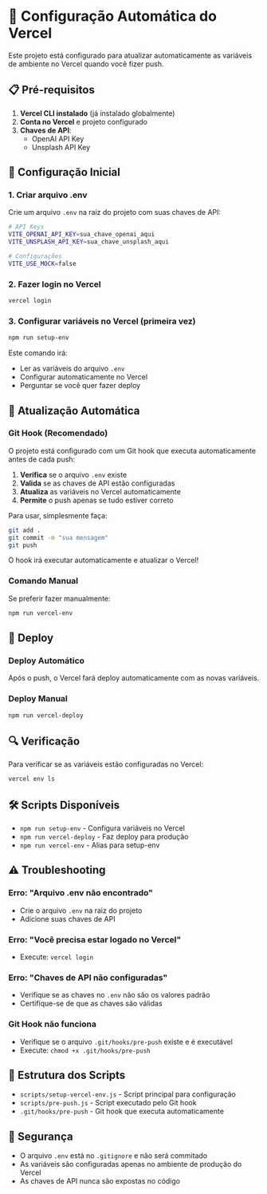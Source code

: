 # 🚀 Configuração Automática do Vercel

Este projeto está configurado para atualizar automaticamente as variáveis de ambiente no Vercel quando você fizer push.

## 📋 Pré-requisitos

1. **Vercel CLI instalado** (já instalado globalmente)
2. **Conta no Vercel** e projeto configurado
3. **Chaves de API**:
   - OpenAI API Key
   - Unsplash API Key

## 🔧 Configuração Inicial

### 1. Criar arquivo .env

Crie um arquivo `.env` na raiz do projeto com suas chaves de API:

```bash
# API Keys
VITE_OPENAI_API_KEY=sua_chave_openai_aqui
VITE_UNSPLASH_API_KEY=sua_chave_unsplash_aqui

# Configurações
VITE_USE_MOCK=false
```

### 2. Fazer login no Vercel

```bash
vercel login
```

### 3. Configurar variáveis no Vercel (primeira vez)

```bash
npm run setup-env
```

Este comando irá:
- Ler as variáveis do arquivo `.env`
- Configurar automaticamente no Vercel
- Perguntar se você quer fazer deploy

## 🔄 Atualização Automática

### Git Hook (Recomendado)

O projeto está configurado com um Git hook que executa automaticamente antes de cada push:

1. **Verifica** se o arquivo `.env` existe
2. **Valida** se as chaves de API estão configuradas
3. **Atualiza** as variáveis no Vercel automaticamente
4. **Permite** o push apenas se tudo estiver correto

Para usar, simplesmente faça:

```bash
git add .
git commit -m "sua mensagem"
git push
```

O hook irá executar automaticamente e atualizar o Vercel!

### Comando Manual

Se preferir fazer manualmente:

```bash
npm run vercel-env
```

## 🚀 Deploy

### Deploy Automático

Após o push, o Vercel fará deploy automaticamente com as novas variáveis.

### Deploy Manual

```bash
npm run vercel-deploy
```

## 🔍 Verificação

Para verificar se as variáveis estão configuradas no Vercel:

```bash
vercel env ls
```

## 🛠️ Scripts Disponíveis

- `npm run setup-env` - Configura variáveis no Vercel
- `npm run vercel-deploy` - Faz deploy para produção
- `npm run vercel-env` - Alias para setup-env

## ⚠️ Troubleshooting

### Erro: "Arquivo .env não encontrado"
- Crie o arquivo `.env` na raiz do projeto
- Adicione suas chaves de API

### Erro: "Você precisa estar logado no Vercel"
- Execute: `vercel login`

### Erro: "Chaves de API não configuradas"
- Verifique se as chaves no `.env` não são os valores padrão
- Certifique-se de que as chaves são válidas

### Git Hook não funciona
- Verifique se o arquivo `.git/hooks/pre-push` existe e é executável
- Execute: `chmod +x .git/hooks/pre-push`

## 📝 Estrutura dos Scripts

- `scripts/setup-vercel-env.js` - Script principal para configuração
- `scripts/pre-push.js` - Script executado pelo Git hook
- `.git/hooks/pre-push` - Git hook que executa automaticamente

## 🔐 Segurança

- O arquivo `.env` está no `.gitignore` e não será commitado
- As variáveis são configuradas apenas no ambiente de produção do Vercel
- As chaves de API nunca são expostas no código 